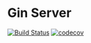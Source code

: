 # Gin Server

[![Build Status](https://travis-ci.com/ithinco/go-algo.svg)](https://travis-ci.com/github/ithinco/go-algo)
[![codecov](https://codecov.io/gh/ithinco/go-algo/branch/master/graph/badge.svg)](https://app.codecov.io/gh/ithinco/go-algo/)